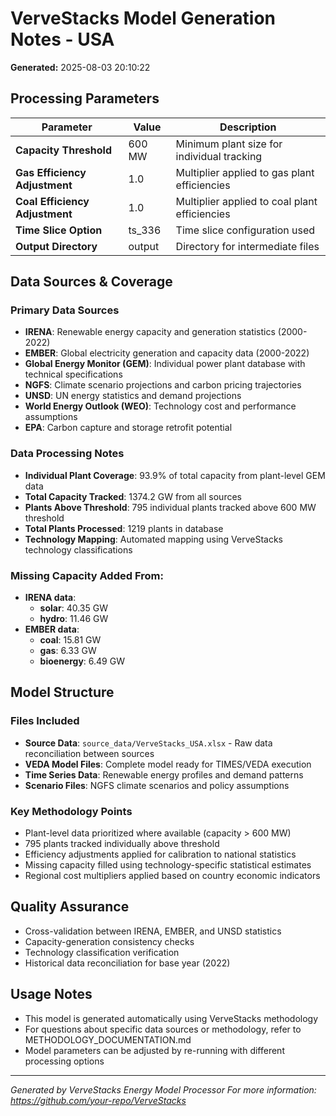 # VerveStacks Model Generation Notes - USA

**Generated:** 2025-08-03 20:10:22

## Processing Parameters

| Parameter | Value | Description |
|-----------|-------|-------------|
| **Capacity Threshold** | 600 MW | Minimum plant size for individual tracking |
| **Gas Efficiency Adjustment** | 1.0 | Multiplier applied to gas plant efficiencies |
| **Coal Efficiency Adjustment** | 1.0 | Multiplier applied to coal plant efficiencies |
| **Time Slice Option** | ts_336 | Time slice configuration used |
| **Output Directory** | output | Directory for intermediate files |

## Data Sources & Coverage

### Primary Data Sources
- **IRENA**: Renewable energy capacity and generation statistics (2000-2022)
- **EMBER**: Global electricity generation and capacity data (2000-2022)
- **Global Energy Monitor (GEM)**: Individual power plant database with technical specifications
- **NGFS**: Climate scenario projections and carbon pricing trajectories
- **UNSD**: UN energy statistics and demand projections
- **World Energy Outlook (WEO)**: Technology cost and performance assumptions
- **EPA**: Carbon capture and storage retrofit potential

### Data Processing Notes
- **Individual Plant Coverage**: 93.9% of total capacity from plant-level GEM data
- **Total Capacity Tracked**: 1374.2 GW from all sources
- **Plants Above Threshold**: 795 individual plants tracked above 600 MW threshold
- **Total Plants Processed**: 1219 plants in database
- **Technology Mapping**: Automated mapping using VerveStacks technology classifications

### Missing Capacity Added From:
- **IRENA data**:
  - **solar**: 40.35 GW
  - **hydro**: 11.46 GW
- **EMBER data**:
  - **coal**: 15.81 GW
  - **gas**: 6.33 GW
  - **bioenergy**: 6.49 GW

## Model Structure

### Files Included
- **Source Data**: `source_data/VerveStacks_USA.xlsx` - Raw data reconciliation between sources
- **VEDA Model Files**: Complete model ready for TIMES/VEDA execution
- **Time Series Data**: Renewable energy profiles and demand patterns
- **Scenario Files**: NGFS climate scenarios and policy assumptions

### Key Methodology Points
- Plant-level data prioritized where available (capacity > 600 MW)
- 795 plants tracked individually above threshold
- Efficiency adjustments applied for calibration to national statistics
- Missing capacity filled using technology-specific statistical estimates
- Regional cost multipliers applied based on country economic indicators

## Quality Assurance
- Cross-validation between IRENA, EMBER, and UNSD statistics
- Capacity-generation consistency checks
- Technology classification verification
- Historical data reconciliation for base year (2022)

## Usage Notes
- This model is generated automatically using VerveStacks methodology
- For questions about specific data sources or methodology, refer to METHODOLOGY_DOCUMENTATION.md
- Model parameters can be adjusted by re-running with different processing options

---
*Generated by VerveStacks Energy Model Processor*
*For more information: https://github.com/your-repo/VerveStacks*
